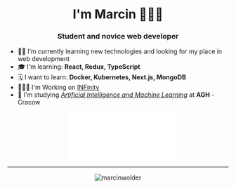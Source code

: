 <h1 align="center">I'm Marcin 👨🏼‍💻</h1>
<h3 align="center">Student and novice web developer</h3>

- 🙋‍♂️ I’m currently learning new technologies and looking for my place in web development
- 🎓 I'm learning: <b>React, Redux, TypeScript</b>
- 🗓️ I want to learn: <b>Docker, Kubernetes, Next.js, MongoDB</b>
- 👷🏼‍♂️ I'm Working on [INFinity](https://github.com/marcinwolder/INFinity)
- 🏫 I'm studying <i><u>Artificial Intelligence and Machine Learning</u></i> at <b>AGH</b> - Cracow
  <br><p align="center"><img align="center" src="./img/AGH.png" alt="logo" width="250"/></p>

---

<p align="center"><img align="center" src="https://github-readme-streak-stats.herokuapp.com/?user=marcinwolder&" alt="marcinwolder" /></p>
